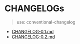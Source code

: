 # CHANGELOGs
> use: conventional-changelog

- [CHANGELOG-0.1.md](./CHANGELOG-0.1.md)
- [CHANGELOG-0.2.md](./CHANGELOG-0.2.md)
